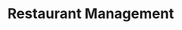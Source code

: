 # Restaurant Management

<!-- notes-->
<!-- 1: How to take input from .csv file -->
<!-- 2: How many columns and rows -->
<!-- 3: How much profit in each product -->
